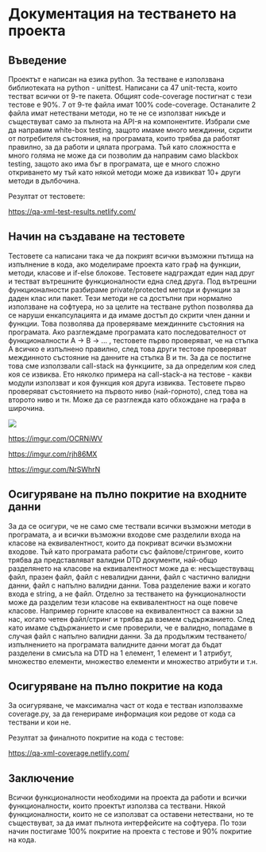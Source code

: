 # Документация на тестването на проекта 

## Въведение

Проектът е написан на езика python. За тестване е използвана библиотеката на python - unittest. Написани са 47 unit-теста, които тестват всички от 9-те пакета. Общият code-coverage постигнат с тези тестове е 90%. 7 от 9-те файла имат 100% code-coverage. Останалите 2 файла имат нетествани методи, но те не се използват никъде и съществуват само за пълнота на API-я на компонентите. Избрали сме да направим white-box testing, защото имаме много междинни, скрити от потребителя състояния, на програмата, които трябва да работят правилно, за да работи и цялата програма. Тъй като сложността е много голяма не може да си позволим да направим само blackbox testing, защото ако има бъг в програмата, ще е много сложно откриването му тъй като някой методи може да извикват 10+ други методи в дълбочина.

Резултат от  тестовете:

https://qa-xml-test-results.netlify.com/

## Начин на създаване на тестовете

Тестовете са написани така че да покрият всички възможни пътища на изпълнение в кода, ако моделираме проекта като граф на функции, методи, класове и if-else блокове. Тестовете надграждат един над друг и тестват вътрешните функционалности една след друга. Под вътрешни функционалности разбираме private/protected методи и функции за даден клас или пакет. Тези методи не са достъпни при нормално използване на софтуера, но за целите на тестване python позволява да се наруши енкапсулацията и да имаме достъп до скрити член данни и функции. Това позволява да проверяваме междинните състояния на програмата. Ако разглеждаме програмата като последователност от функционалности A -> B -> ... , тестовете първо проверяват, че на стъпка A всичко е изпълнено правилно, след това други тестове проверяват междинното състояние на данните на стъпка B и тн. За да се постигне това сме използвали call-stack на функциите, за да определим коя след коя се извиква. Ето няколко примера на call-stack-а на тестове - какви модули използват и коя функция коя друга извиква. Тестовете първо проверяват състоянието на първото ниво (най-горното), след това на второто ниво и тн. Може да се разглежда като обхождане на графа в широчина.

![](https://imgur.com/NrSWhrN.png)

https://imgur.com/OCRNiWV

https://imgur.com/rjh86MX

https://imgur.com/NrSWhrN

## Осигуряване на пълно покритие на входните данни

За да се осигури, че не само сме тествали всички възможни методи в програмата, а и всички възможни входове сме разделили входа на класове на еквивалентност, които да покриват всички възможни входове. Тъй като програмата работи със файлове/стрингове, които трябва да представляват валидни DTD документи, най-общо разделянето на класове на еквивалентност може да е: несъществуващ файл, празен файл, файл с невалидни данни, файл с частично валидни данни, файл с напълно валидни данни. Това разделение важи и когато входа е string, а не файл. Отделно за тестването на функционалности може да разделим тези класове на еквивалентност на още повече класове. Например горните класове на еквивалентност са важни за нас, когато четен файл/стринг и трябва да вземем съдържанието. След като имаме съдържанието и сме проверили, че е валидно, попадаме в случая файл с напълно валидни данни. За да продължим тестването/изпълнението на програмата валидните данни могат да бъдат разделени в смисъла на DTD на 1 елемент, 1 елемент и 1 атрибут, множество елементи, множество елементи и множество атрибути и т.н.

## Осигуряване на пълно покритие на кода

За осигуряване, че максимална част от кода е тестван използвахме coverage.py, за да генерираме информация кои редове от кода са тествани и кои не.

Резултат за финалното покритие на кода с тестове:

https://qa-xml-coverage.netlify.com/

## Заключение

Всички функционалности необходими на проекта да работи и всички функционалности, които проектът използва са тествани. Някой функционалности, които не се използват са оставени нетествани, но те съществуват, за да имат пълнота интерфейсите на софтуера. По този начин постигаме 100% покритие на проекта с тестове и 90% покритие на кода.
